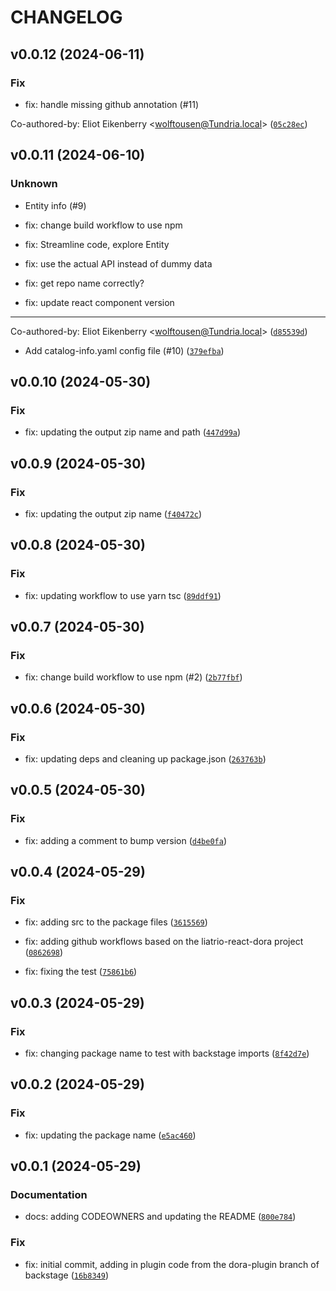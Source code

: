 # CHANGELOG



## v0.0.12 (2024-06-11)

### Fix

* fix: handle missing github annotation (#11)

Co-authored-by: Eliot Eikenberry &lt;wolftousen@Tundria.local&gt; ([`05c28ec`](https://github.com/liatrio/backstage-liatrio-dora-plugin/commit/05c28ec4990ea3407fe9f1eb8d82580617e2b9ed))


## v0.0.11 (2024-06-10)

### Unknown

* Entity info (#9)

* fix: change build workflow to use npm

* fix: Streamline code, explore Entity

* fix: use the actual API instead of dummy data

* fix: get repo name correctly?

* fix: update react component version

---------

Co-authored-by: Eliot Eikenberry &lt;wolftousen@Tundria.local&gt; ([`d85539d`](https://github.com/liatrio/backstage-liatrio-dora-plugin/commit/d85539deae7bb2af9243d1aa763eb63207b4064d))

* Add catalog-info.yaml config file (#10) ([`379efba`](https://github.com/liatrio/backstage-liatrio-dora-plugin/commit/379efba524600be5196020cceae59cf66b2c8501))


## v0.0.10 (2024-05-30)

### Fix

* fix: updating the output zip name and path ([`447d99a`](https://github.com/liatrio/backstage-liatrio-dora-plugin/commit/447d99ade16a937190a49d9b9d35902f55a0876a))


## v0.0.9 (2024-05-30)

### Fix

* fix: updating the output zip name ([`f40472c`](https://github.com/liatrio/backstage-liatrio-dora-plugin/commit/f40472cb598a11d2286b35b9a843adb9c5688b2f))


## v0.0.8 (2024-05-30)

### Fix

* fix: updating workflow to use yarn tsc ([`89ddf91`](https://github.com/liatrio/backstage-liatrio-dora-plugin/commit/89ddf91391ee4ca5cd3d12e63b76b58742511193))


## v0.0.7 (2024-05-30)

### Fix

* fix: change build workflow to use npm (#2) ([`2b77fbf`](https://github.com/liatrio/backstage-liatrio-dora-plugin/commit/2b77fbfd6d52722f6c0ab92f0f5b68239119a39e))


## v0.0.6 (2024-05-30)

### Fix

* fix: updating deps and cleaning up package.json ([`263763b`](https://github.com/liatrio/backstage-liatrio-dora-plugin/commit/263763bc0a9b20a93e97b7a8c1ec33c38b7630a9))


## v0.0.5 (2024-05-30)

### Fix

* fix: adding a comment to bump version ([`d4be0fa`](https://github.com/liatrio/backstage-liatrio-dora-plugin/commit/d4be0fa1f794248dc7d43b1a3e8dfc259943dea8))


## v0.0.4 (2024-05-29)

### Fix

* fix: adding src to the package files ([`3615569`](https://github.com/liatrio/backstage-liatrio-dora-plugin/commit/36155699cc29336113e973566ee8448c058caa93))

* fix: adding github workflows based on the liatrio-react-dora project ([`0862698`](https://github.com/liatrio/backstage-liatrio-dora-plugin/commit/0862698738df1bf309425fe4d4dc26d710cac88f))

* fix: fixing the test ([`75861b6`](https://github.com/liatrio/backstage-liatrio-dora-plugin/commit/75861b6a0987afc36eb61280fc926ee911646a19))


## v0.0.3 (2024-05-29)

### Fix

* fix: changing package name to test with backstage imports ([`8f42d7e`](https://github.com/liatrio/backstage-liatrio-dora-plugin/commit/8f42d7e6ed6c5063e9e8829316823fa4dc2761d3))


## v0.0.2 (2024-05-29)

### Fix

* fix: updating the package name ([`e5ac460`](https://github.com/liatrio/backstage-liatrio-dora-plugin/commit/e5ac460b225d6b79b1167c9b46c23cfac4e0de4d))


## v0.0.1 (2024-05-29)

### Documentation

* docs: adding CODEOWNERS and updating the README ([`800e784`](https://github.com/liatrio/backstage-liatrio-dora-plugin/commit/800e784a8d4b9e091245cebe8400a733d399890b))

### Fix

* fix: initial commit, adding in plugin code from the dora-plugin branch of backstage ([`16b8349`](https://github.com/liatrio/backstage-liatrio-dora-plugin/commit/16b83499df0c784dcb63c5ed4c0f75e78c8e482a))

